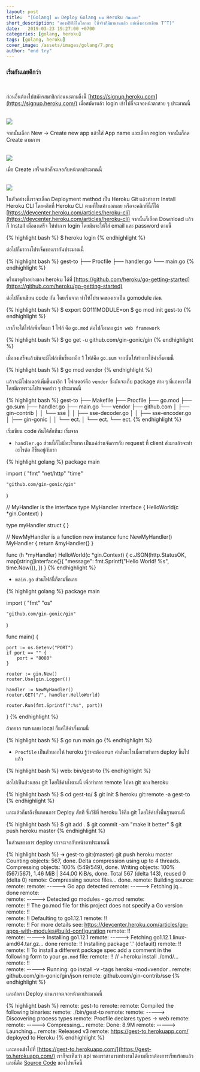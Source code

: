```yaml
---
layout: post
title:  "[Golang] มา Deploy Golang บน Heroku กันเถอะ"
short_description: "ของฟรีก็มีในโลกนะ (ที่จริงก็มีมานานแล้ว แต่เพิ่งเอามาเขียน T^T)"
date:   2019-03-23 19:27:00 +0700
categories: [golang, heroku]
tags: [golang, heroku]
cover_image: /assets/images/golang/7.png
author: "end try"
---
```


### เริ่มกันเลยดีกว่า

<br>

ก่อนอื่นต้องไปสมัครสมาชิกก่อนนะตามลิ้งนี้ [https://signup.heroku.com](https://signup.heroku.com/) เมื่อสมัครแล้ว login เข้าไปก็จะเจอหน้าตาสวย ๆ ประมาณนี้

<br>

<img src="/assets/images/golang/7-1.png"/>

<br>

จากนั้นเลือก New -> Create new app แล้วใส่ App name และเลือก region จากนั้นก็กด Create ตามภาพ

<br>

<img src="/assets/images/golang/7-2.png"/>

<br>

เมื่อ Create เสร็จแล้วก็จะเจอกับหน้าตาประมาณนี้

<br>

<img src="/assets/images/golang/7-3.png"/>

<br>

ในตัวอย่างนี้เราจะเลือก Deployment method เป็น Heroku Git แล้วทำการ Install Heroku CLI โดยคลิกที่ Heroku CLI ตามที่ในเค้าบอกเลย หรือจะคลิกที่นี้ก็ได้ [https://devcenter.heroku.com/articles/heroku-cli](https://devcenter.heroku.com/articles/heroku-cli) จากนั้นก็เลือก Download แล้วก็ Install เมื่อลงเสร็จ ให้ทำการ login โดยมันจะให้ใส่ email และ password ตามนี้

{% highlight bash %}
$ heroku login
{% endhighlight %}

ต่อไปก็มาวางโปรเจ็คของเรากันประมาณนี้

{% highlight bash %}
gest-to
├── Procfile
├── handler.go
└── main.go
{% endhighlight %}

หรือมาดูตัวอย่างของ heroku ได้ที่ [https://github.com/heroku/go-getting-started](https://github.com/heroku/go-getting-started)

ต่อไปก็มาเขียน code กัน โดยเริ่มจาก ทำให้โปรเจคของเราเป็น gomodule ก่อน

{% highlight bash %}
$ export GO111MODULE=on
$ go mod init gest-to
{% endhighlight %}

เราก็จะได้ไฟล์เพิ่มจึ้นมา 1 ไฟล์ คือ `go.mod` ต่อไปก็มาลง `gin web framework`

{% highlight bash %}
$ go get -u github.com/gin-gonic/gin
{% endhighlight %}

เมื่อลงเสร็จแล้วมันจะมีไฟล์เพิ่มขึ้นมาอีก 1 ไฟล์คือ `go.sum` จากนั้นให้ทำการใช้คำสั่งตามนี้

{% highlight bash %}
$ go mod vendor
{% endhighlight %}

แล้วจะมีโฟลเดอร์เพิ่มขึ้นมาอีก 1 โฟลเดอร์คือ `vendor` ซึ่งมันจะเก็บ package ต่าง ๆ ที่แอพเราใช้ โดยมีภาพรวมโปรเจคคร่าว ๆ ประมาณนี้ 

{% highlight bash %}
gest-to
├── Makefile
├── Procfile
├── go.mod
├── go.sum
├── handler.go
├── main.go
└── vendor
    ├── github.com
    │   ├── gin-contrib
    │   │   └── sse
    │   │       ├── sse-decoder.go
    │   │       ├── sse-encoder.go
    │   ├── gin-gonic
    │   │   └── ect.
	│   └── ect.
	└── ect.
{% endhighlight %}

เริ่มเขียน code กันได้สักทีนะ เริ่มจาก

- `handler.go` ส่วนนี้ก็ไม่มีอะไรมาก เป็นแค่ส่วนจัดการกับ request ที่ client ส่งมาแล้วจะทำอะไรต่อ ก็ขึ้นอยู่กับเรา

{% highlight golang %}
package main

import (
	"fmt"
	"net/http"
	"time"

	"github.com/gin-gonic/gin"
)

// MyHandler is the interface
type MyHandler interface {
	HelloWorld(c *gin.Context)
}

type myHandler struct {
}

// NewMyHandler is a function new instance
func NewMyHandler() MyHandler {
	return &myHandler{}
}

func (h *myHandler) HelloWorld(c *gin.Context) {
	c.JSON(http.StatusOK, map[string]interface{}{
		"message": fmt.Sprintf("Hello World! %s", time.Now()),
	})
}
{% endhighlight %}

- `main.go` ส่วนไฟล์นี้ก็ตามชื่อเลย

{% highlight golang %} 
package main

import (
	"fmt"
	"os"

	"github.com/gin-gonic/gin"
)

func main() {

	port := os.Getenv("PORT")
	if port == "" {
		port = "8080"
	}

	router := gin.New()
	router.Use(gin.Logger())

	handler := NewMyHandler()
	router.GET("/", handler.HelloWorld)

	router.Run(fmt.Sprintf(":%s", port))
}
{% endhighlight %}

ถ้าอยาก run แบบ local ก็แค่ใช้คำสั่งตามนี้

{% highlight bash %}
$ go run main.go
{% endhighlight %}

- `Procfile` เป็นตัวบอกให้ heroku รู้ว่าจะต้อง run คำสั่งอะไรเมื่อเราทำการ deploy ขึ้นไปแล้ว

{% highlight bash %}
web: bin/gest-to
{% endhighlight %}

ต่อไปเป็นส่วนของ git โดยใช้คำสั่งตามนี้ เพื่อทำการ remote ไปหา git ของ heroku

{% highlight bash %}
$ cd gest-to/
$ git init
$ heroku git:remote -a gest-to
{% endhighlight %}

และแล้วก็มาถึงขั้นตอนการ Deploy สักที ซึ่งวิธีที่ heroku ใช้คือ git โดยใช้คำสั่งพื้นฐานตามนี้

{% highlight bash %}
$ git add .
$ git commit -am "make it better"
$ git push heroku master
{% endhighlight %}

ในส่วนของการ deploy เราจะเจอกับหน้าตาประมาณนี้

{% highlight bash %}
➜  gest-to git:(master) git push heroku master
Counting objects: 567, done.
Delta compression using up to 4 threads.
Compressing objects: 100% (549/549), done.
Writing objects: 100% (567/567), 1.46 MiB | 344.00 KiB/s, done.
Total 567 (delta 143), reused 0 (delta 0)
remote: Compressing source files... done.
remote: Building source:
remote: 
remote: -----> Go app detected
remote: -----> Fetching jq... done
remote:        
remote: -----> Detected go modules - go.mod
remote:        
remote:  !!    The go.mod file for this project does not specify a Go version
remote:  !!    
remote:  !!    Defaulting to go1.12.1
remote:  !!    
remote:  !!    For more details see: https://devcenter.heroku.com/articles/go-apps-with-modules#build-configuration
remote:  !!    
remote: -----> Installing go1.12.1
remote: -----> Fetching go1.12.1.linux-amd64.tar.gz... done
remote:  !!    Installing package '.' (default)
remote:  !!    
remote:  !!    To install a different package spec add a comment in the following form to your `go.mod` file:
remote:  !!    // +heroku install ./cmd/...
remote:  !!    
remote: -----> Running: go install -v -tags heroku -mod=vendor . 
remote: github.com/gin-gonic/gin/json
remote: github.com/gin-contrib/sse
{% endhighlight %}

และถ้าเรา Deploy ผ่านเราจะเจอหน้าตาประมาณนี้

{% highlight bash %}
remote: gest-to
remote: 
remote: Compiled the following binaries:
remote:        ./bin/gest-to
remote: 
remote: -----> Discovering process types
remote:        Procfile declares types -> web
remote: 
remote: -----> Compressing...
remote:        Done: 8.9M
remote: -----> Launching...
remote:        Released v3
remote:        https://gest-to.herokuapp.com/ deployed to Heroku
{% endhighlight %}

และลองเข้าไปที่ [https://gest-to.herokuapp.com/](https://gest-to.herokuapp.com/) เราก็จะเห็นว่า api ของเราสามารถทำงานได้ตามที่เราต้องการเรียบร้อยแล้ว และนี่คือ [Source Code](http://raboninco.com/XBqc)
 ของโปรเจ็คนี้
<br>
<br>













